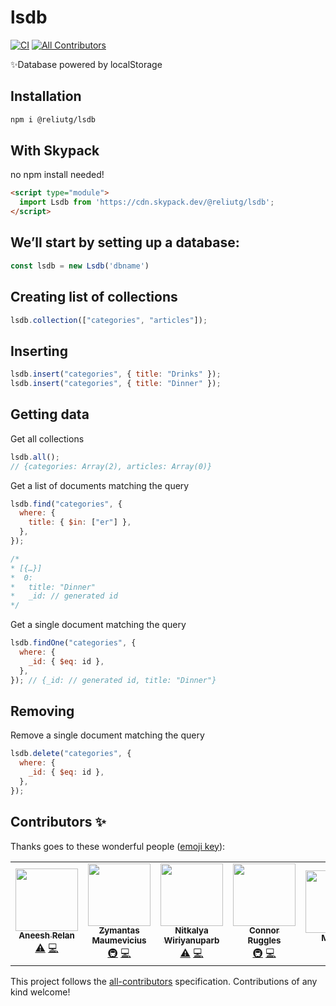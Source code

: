 # lsdb

[![CI](https://github.com/reliut-g/lsdb/actions/workflows/main.yml/badge.svg)](https://github.com/reliut-g/lsdb/actions/workflows/main.yml)
[![All Contributors](https://img.shields.io/badge/all_contributors-5-orange.svg?style=flat-square)](#contributors-)

✨Database powered by localStorage

## Installation

```bash
npm i @reliutg/lsdb
```
## With Skypack
no npm install needed!
```html
<script type="module">
  import Lsdb from 'https://cdn.skypack.dev/@reliutg/lsdb';
</script>
```

## We’ll start by setting up a database:

```js
const lsdb = new Lsdb('dbname')
```

## Creating list of collections

```js
lsdb.collection(["categories", "articles"]);
```

## Inserting

```js
lsdb.insert("categories", { title: "Drinks" });
lsdb.insert("categories", { title: "Dinner" });
```

## Getting data

Get all collections
```js
lsdb.all(); 
// {categories: Array(2), articles: Array(0)}
```

Get a list of documents matching the query
```js
lsdb.find("categories", {
  where: {
    title: { $in: ["er"] },
  },
});

/* 
* [{…}]
*  0:
*   title: "Dinner"
*   _id: // generated id
*/

```

Get a single document matching the query
```js
lsdb.findOne("categories", {
  where: {
    _id: { $eq: id },
  },
}); // {_id: // generated id, title: "Dinner"}
```

## Removing

Remove a single document matching the query

```js
lsdb.delete("categories", {
  where: {
    _id: { $eq: id },
  },
});
```

## Contributors ✨

Thanks goes to these wonderful people ([emoji key](https://allcontributors.org/docs/en/emoji-key)):

<!-- ALL-CONTRIBUTORS-LIST:START - Do not remove or modify this section -->
<!-- prettier-ignore-start -->
<!-- markdownlint-disable -->
<table>
  <tr>
    <td align="center"><a href="https://github.com/aneeshrelan"><img src="https://avatars2.githubusercontent.com/u/17068083?v=4" width="100px;" alt=""/><br /><sub><b>Aneesh Relan</b></sub></a><br /><a href="https://github.com/reliut-g/lsdb/commits?author=aneeshrelan" title="Tests">⚠️</a> <a href="https://github.com/reliut-g/lsdb/commits?author=aneeshrelan" title="Code">💻</a></td>
    <td align="center"><a href="https://github.com/fr0stylo"><img src="https://avatars0.githubusercontent.com/u/13507123?v=4" width="100px;" alt=""/><br /><sub><b>Zymantas Maumevicius</b></sub></a><br /><a href="#infra-fr0stylo" title="Infrastructure (Hosting, Build-Tools, etc)">🚇</a> <a href="https://github.com/reliut-g/lsdb/commits?author=fr0stylo" title="Code">💻</a></td>
    <td align="center"><a href="https://github.com/dekpient"><img src="https://avatars1.githubusercontent.com/u/717270?v=4" width="100px;" alt=""/><br /><sub><b>Nitkalya Wiriyanuparb</b></sub></a><br /><a href="https://github.com/reliut-g/lsdb/commits?author=dekpient" title="Tests">⚠️</a> <a href="https://github.com/reliut-g/lsdb/commits?author=dekpient" title="Code">💻</a></td>
    <td align="center"><a href="https://connorruggles.dev"><img src="https://avatars0.githubusercontent.com/u/14317362?v=4" width="100px;" alt=""/><br /><sub><b>Connor Ruggles</b></sub></a><br /><a href="#infra-rugglcon" title="Infrastructure (Hosting, Build-Tools, etc)">🚇</a> <a href="https://github.com/reliut-g/lsdb/commits?author=rugglcon" title="Code">💻</a></td>
    <td align="center"><a href="https://smakss.github.io/"><img src="https://avatars0.githubusercontent.com/u/32557358?v=4" width="100px;" alt=""/><br /><sub><b>MAKSS</b></sub></a><br /><a href="https://github.com/reliut-g/lsdb/commits?author=SMAKSS" title="Documentation">📖</a></td>
  </tr>
</table>

<!-- markdownlint-enable -->
<!-- prettier-ignore-end -->

<!-- ALL-CONTRIBUTORS-LIST:END -->

This project follows the [all-contributors](https://github.com/all-contributors/all-contributors) specification. Contributions of any kind welcome!
